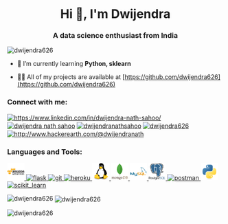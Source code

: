 <h1 align="center">Hi 👋, I'm Dwijendra</h1>
<h3 align="center">A data science enthusiast from India</h3>

<p align="left"> <img src="https://komarev.com/ghpvc/?username=dwijendra626&label=Profile%20views&color=0e75b6&style=plastic" alt="dwijendra626" /> </p>

- 🌱 I’m currently learning **Python, sklearn**

- 👨‍💻 All of my projects are available at [https://github.com/dwijendra626](https://github.com/dwijendra626)

<h3 align="left">Connect with me:</h3>
<p align="left">
<a href="https://linkedin.com/in/https://www.linkedin.com/in/dwijendra-nath-sahoo/" target="blank"><img align="center" src="https://raw.githubusercontent.com/rahuldkjain/github-profile-readme-generator/neutral-icons/src/images/icons/Social/linked-in-alt.svg" alt="https://www.linkedin.com/in/dwijendra-nath-sahoo/" height="30" width="40" /></a>
<a href="https://stackoverflow.com/users/dwijendra nath sahoo" target="blank"><img align="center" src="https://raw.githubusercontent.com/rahuldkjain/github-profile-readme-generator/neutral-icons/src/images/icons/Social/stack-overflow.svg" alt="dwijendra nath sahoo" height="30" width="40" /></a>
<a href="https://kaggle.com/dwijendranathsahoo" target="blank"><img align="center" src="https://raw.githubusercontent.com/rahuldkjain/github-profile-readme-generator/neutral-icons/src/images/icons/Social/kaggle.svg" alt="dwijendranathsahoo" height="30" width="40" /></a>
<a href="https://www.hackerrank.com/dwijendra626" target="blank"><img align="center" src="https://raw.githubusercontent.com/rahuldkjain/github-profile-readme-generator/neutral-icons/src/images/icons/Social/hackerrank.svg" alt="dwijendra626" height="30" width="40" /></a>
<a href="https://www.hackerearth.com/http://www.hackerearth.com/@dwijendranath" target="blank"><img align="center" src="https://raw.githubusercontent.com/rahuldkjain/github-profile-readme-generator/neutral-icons/src/images/icons/Social/hackerearth.svg" alt="http://www.hackerearth.com/@dwijendranath" height="30" width="40" /></a>
</p>

<h3 align="left">Languages and Tools:</h3>
<p align="left"> <a href="https://aws.amazon.com" target="_blank"> <img src="https://raw.githubusercontent.com/devicons/devicon/master/icons/amazonwebservices/amazonwebservices-original-wordmark.svg" alt="aws" width="40" height="40"/> </a> <a href="https://flask.palletsprojects.com/" target="_blank"> <img src="https://www.vectorlogo.zone/logos/pocoo_flask/pocoo_flask-icon.svg" alt="flask" width="40" height="40"/> </a> <a href="https://git-scm.com/" target="_blank"> <img src="https://www.vectorlogo.zone/logos/git-scm/git-scm-icon.svg" alt="git" width="40" height="40"/> </a> <a href="https://heroku.com" target="_blank"> <img src="https://www.vectorlogo.zone/logos/heroku/heroku-icon.svg" alt="heroku" width="40" height="40"/> </a> <a href="https://www.linux.org/" target="_blank"> <img src="https://raw.githubusercontent.com/devicons/devicon/master/icons/linux/linux-original.svg" alt="linux" width="40" height="40"/> </a> <a href="https://www.mongodb.com/" target="_blank"> <img src="https://raw.githubusercontent.com/devicons/devicon/master/icons/mongodb/mongodb-original-wordmark.svg" alt="mongodb" width="40" height="40"/> </a> <a href="https://www.mysql.com/" target="_blank"> <img src="https://raw.githubusercontent.com/devicons/devicon/master/icons/mysql/mysql-original-wordmark.svg" alt="mysql" width="40" height="40"/> </a> <a href="https://www.postgresql.org" target="_blank"> <img src="https://raw.githubusercontent.com/devicons/devicon/master/icons/postgresql/postgresql-original-wordmark.svg" alt="postgresql" width="40" height="40"/> </a> <a href="https://postman.com" target="_blank"> <img src="https://www.vectorlogo.zone/logos/getpostman/getpostman-icon.svg" alt="postman" width="40" height="40"/> </a> <a href="https://www.python.org" target="_blank"> <img src="https://raw.githubusercontent.com/devicons/devicon/master/icons/python/python-original.svg" alt="python" width="40" height="40"/> </a> <a href="https://scikit-learn.org/" target="_blank"> <img src="https://upload.wikimedia.org/wikipedia/commons/0/05/Scikit_learn_logo_small.svg" alt="scikit_learn" width="40" height="40"/> </a> </p>

<p><img align="left" src="https://github-readme-stats.vercel.app/api/top-langs?username=dwijendra626&show_icons=true&locale=en&layout=compact" alt="dwijendra626" /></p>

<p>&nbsp;<img align="center" src="https://github-readme-stats.vercel.app/api?username=dwijendra626&show_icons=true&locale=en" alt="dwijendra626" /></p>

<p><img align="center" src="https://github-readme-streak-stats.herokuapp.com/?user=dwijendra626&" alt="dwijendra626" /></p>
